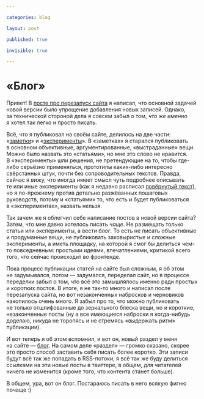 ```yaml
---

categories: blog

layout: post

published: true

invisible: true

---
```


# «Блог»

Привет! В [посте про перезапуск сайта](:restart) я написал, что основной задачей новой версии было упрощение добавления новых записей. Однако, за технической стороной дела я совсем забыл о том, _что же именно_ я хотел так легко и просто писать.

Всё, что я публиковал на своём сайте, делилось на две части: «[заметки](/issues/)» и «[эксперименты](/fun/)». В «заметках» я старался публиковать в основном объективные, аргументированные, «выстраданные» вещи. Можно было назвать это «статьями», но мне это слово не нравится. В «эксперименты» шли решения, не претендующие на то, чтобы где-либо серьёзно применяться, прототипы каких-либо интересно свёрстанных штук, почти без сопроводительных текстов. Правда, сейчас я вижу, что иногда имеет смысл чуть подробнее описывать те или иные эксперименты (как я недавно расписал [повёрнутый текст](:rotated-text)), но я по-прежнему против детально разжёванных пошаговых руководств, потому и «статьями» то, что есть и будет публиковаться в «экспериментах», назвать нельзя.

Так зачем же я облегчил себе написание постов в новой версии сайта? Затем, что мне давно хотелось писать _чаще_. Не размещать только статьи или эксперименты, а вести _блог_. То есть не писать объективные и продуманные вещи, не публиковать заковыристые и сложные эксперименты, а иметь площадку, на которой я смог бы делиться чем-то повседневным: простыми идеями, впечатлениями, критикой всего того, что сейчас происходит во фронтенде.

Пока процесс публикации статей на сайте был сложным, я об этом не задумывался, потом — задумался, переделал сайт, но в процессе переделки забыл о том, что всё это замышлялось именно ради простых и коротких постов. В итоге, я не так-то много и написал после перезапуска сайта, но вот незаконченных набросков и черновиков накопилось очень много. Я забыл про то, что можно публиковать не только отшлифованные до зеркального блеска вещи, но и короткие, незаконченные посты (ну а все имеющиеся наброски я когда-нибудь доделаю, никуда не торопясь и не стремясь «выдержать ритм» публикации).

И вот теперь я об этом вспомнил, и вот он, новый раздел у меня на сайте — [блог](/blog/). На самом деле «раздел» — громко сказано, скорее это просто способ заставить себя писать более коротко. Эти записи будут всё так же попадать в RSS-потоки, я всё так же буду делиться ссылками на эти новые посты в твиттере, в общем, для читателей ничего не изменится (кроме того, что контента станет больше).

В общем, ура, вот он блог. Постараюсь писать в него всякую фигню почаще :)